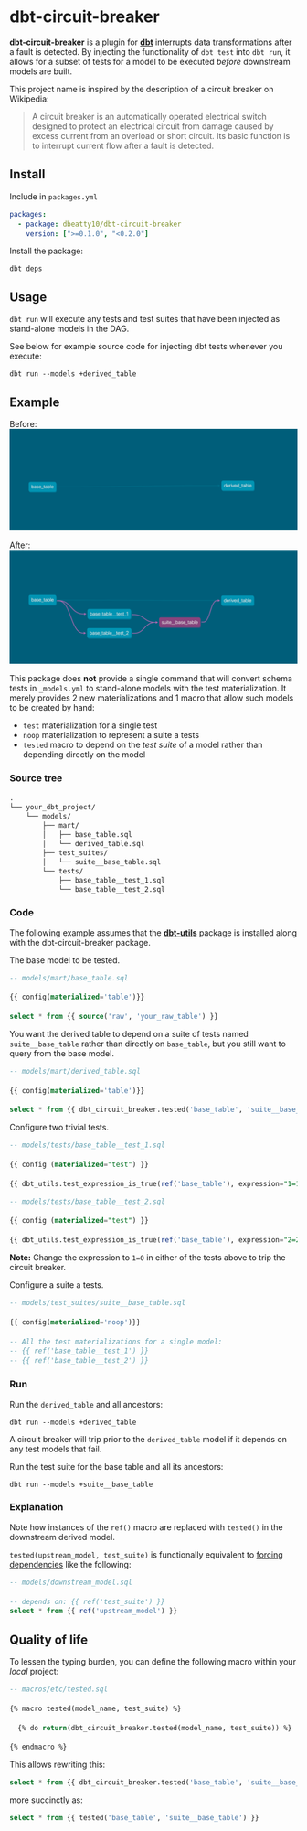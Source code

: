 # dbt-circuit-breaker

**dbt-circuit-breaker** is a plugin for [**dbt**](https://github.com/fishtown-analytics/dbt) interrupts data transformations after a fault is detected. By injecting the functionality of `dbt test` into `dbt run`, it allows for a subset of tests for a model to be executed _before_ downstream models are built.

This project name is inspired by the description of a circuit breaker on Wikipedia:
> A circuit breaker is an automatically operated electrical switch designed to protect an electrical circuit from damage caused by excess current from an overload or short circuit. Its basic function is to interrupt current flow after a fault is detected.

## Install

Include in `packages.yml`

```yaml
packages:
  - package: dbeatty10/dbt-circuit-breaker
    version: [">=0.1.0", "<0.2.0"]
```

Install the package:

```shell
dbt deps
```

## Usage

`dbt run` will execute any tests and test suites that have been injected as stand-alone models in the DAG.

See below for example source code for injecting dbt tests whenever you execute:
```shell
dbt run --models +derived_table
```

## Example

Before:
![alt text](images/dbt-dag-before.png)

After:
![alt text](images/dbt-dag-after.png)

This package does **not** provide a single command that will convert schema tests in `_models.yml` to stand-alone models with the test materialization. It merely provides 2 new materializations and 1 macro that allow such models to be created by hand:
- `test` materialization for a single test
- `noop` materialization to represent a suite a tests
- `tested` macro to depend on the _test suite_ of a model rather than depending directly on the model

### Source tree
```
.
└── your_dbt_project/
    └── models/
        ├── mart/
        │   ├── base_table.sql
        │   └── derived_table.sql
        ├── test_suites/
        │   └── suite__base_table.sql
        └── tests/
            ├── base_table__test_1.sql
            └── base_table__test_2.sql
```

### Code

The following example assumes that the [**dbt-utils**](https://github.com/fishtown-analytics/dbt-utils) package is installed along with the dbt-circuit-breaker package.

The base model to be tested.
```sql
-- models/mart/base_table.sql

{{ config(materialized='table')}}

select * from {{ source('raw', 'your_raw_table') }}
```

You want the derived table to depend on a suite of tests named `suite__base_table` rather than directly on `base_table`, but you still want to query from the base model.
```sql
-- models/mart/derived_table.sql

{{ config(materialized='table')}}

select * from {{ dbt_circuit_breaker.tested('base_table', 'suite__base_table') }}
```

Configure two trivial tests.
```sql
-- models/tests/base_table__test_1.sql

{{ config (materialized="test") }}

{{ dbt_utils.test_expression_is_true(ref('base_table'), expression="1=1") }}
```

```sql
-- models/tests/base_table__test_2.sql

{{ config (materialized="test") }}

{{ dbt_utils.test_expression_is_true(ref('base_table'), expression="2=2") }}
```

**Note:** Change the expression to `1=0` in either of the tests above to trip the circuit breaker.

Configure a suite a tests.
```sql
-- models/test_suites/suite__base_table.sql

{{ config(materialized='noop')}}

-- All the test materializations for a single model:
-- {{ ref('base_table__test_1') }}
-- {{ ref('base_table__test_2') }}
```

### Run

Run the `derived_table` and all ancestors:
```shell
dbt run --models +derived_table
```

A circuit breaker will trip prior to the `derived_table` model if it depends on any test models that fail.

Run the test suite for the base table and all its ancestors:
```shell
dbt run --models +suite__base_table
```

### Explanation
Note how instances of the `ref()` macro are replaced with `tested()` in the downstream derived model.

`tested(upstream_model, test_suite)` is functionally equivalent to [forcing dependencies](https://docs.getdbt.com/reference/dbt-jinja-functions/ref#forcing-dependencies) like the following:
```sql
-- models/downstream_model.sql

-- depends on: {{ ref('test_suite') }}
select * from {{ ref('upstream_model') }}
```

## Quality of life

To lessen the typing burden, you can define the following macro within your _local_ project:

```sql
-- macros/etc/tested.sql

{% macro tested(model_name, test_suite) %}

  {% do return(dbt_circuit_breaker.tested(model_name, test_suite)) %}

{% endmacro %}
```

This allows rewriting this:
```sql
select * from {{ dbt_circuit_breaker.tested('base_table', 'suite__base_table') }}
```
more succinctly as:
```sql
select * from {{ tested('base_table', 'suite__base_table') }}
```
